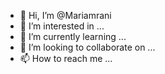 - 👋 Hi, I’m @Mariamrani
- 👀 I’m interested in ...
- 🌱 I’m currently learning ...
- 💞️ I’m looking to collaborate on ...
- 📫 How to reach me ...

<!---
Mariamrani/Mariamrani is a ✨ special ✨ repository because its `README.md` (this file) appears on your GitHub profile.
You can click the Preview link to take a look at your changes.
--->

